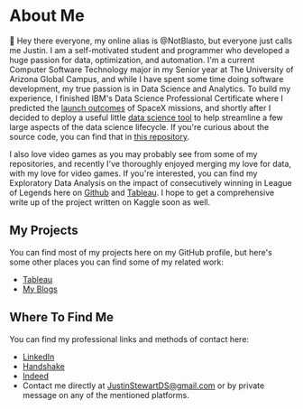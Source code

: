  # About Me
 👋 Hey there everyone, my online alias is @NotBlasto, but everyone just calls me Justin. I am a self-motivated student and programmer who developed a huge passion for data, optimization, and automation. I'm a current Computer Software Technology major in my Senior year at The University of Arizona Global Campus, and while I have spent some time doing software development, my true passion is in Data Science and Analytics. To build my experience, I finished IBM's Data Science Professional Certificate where I predicted the [launch outcomes](https://github.com/NotBlasto/Applied-Data-Science-Capstone-Project) of SpaceX missions, and shortly after I decided to deploy a useful little [data science tool](https://notblasto-data-science-web-app-application-10g331.streamlit.app/) to help streamline a few large aspects of the data science lifecycle. If you're curious about the source code, you can find that in [this repository](https://github.com/NotBlasto/Data-Science-Web-App). 
 
I also love video games as you may probably see from some of my repositories, and recently I've thoroughly enjoyed merging my love for data, with my love for video games.
If you're interested, you can find my Exploratory Data Analysis on the impact of consecutively winning in League of Legends here on [Github](https://github.com/NotBlasto/League-Of-Legends-LP-EDA) and [Tableau](https://public.tableau.com/app/profile/justin.stewart3367/viz/LoLLPGainEDA/LeagueofLegendsLPGainEDA?publish=yes). I hope to get a comprehensive write up of the project written on Kaggle soon as well.
 

## My Projects
You can find most of my projects here on my GitHub profile, but here's some other places you can find some of my related work:
- [Tableau](https://public.tableau.com/app/profile/justin.stewart3367)
- [My Blogs](https://cpt307justinstewart.blogspot.com/)

## Where To Find Me
You can find my professional links and methods of contact here:
- [LinkedIn](https://www.linkedin.com/in/justin-stewart-a0ba0b237/)
- [Handshake](https://app.joinhandshake.com/stu/users/40181005)
- [Indeed](https://my.indeed.com/resume?hl=en&co=US&from=gnav-messaging--messaging-webapp)
-  Contact me directly at JustinStewartDS@gmail.com or by private message on any of the mentioned platforms.
<!---
NotBlasto/NotBlasto is a ✨ special ✨ repository because its `README.md` (this file) appears on your GitHub profile.
You can click the Preview link to take a look at your changes.
--->

